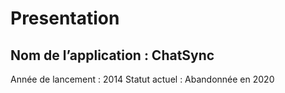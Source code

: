 # Presentation
## Nom de l’application : ChatSync
Année de lancement : 2014
Statut actuel : Abandonnée en 2020
